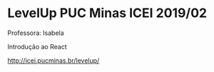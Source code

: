 # LevelUp PUC Minas ICEI 2019/02

Professora: Isabela

Introdução ao React

http://icei.pucminas.br/levelup/


